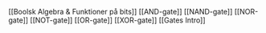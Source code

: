 [[Boolsk Algebra & Funktioner på bits]]
[[AND-gate]]
[[NAND-gate]]
[[NOR-gate]]
[[NOT-gate]]
[[OR-gate]]
[[XOR-gate]]
[[Gates Intro]]